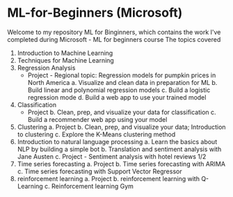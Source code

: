 # ML-for-Beginners (Microsoft)
Welcome to my repository ML for Binginners, which contains the work I've completed during Microsoft - ML for beginners course
The topics covered 
1.	Introduction to Machine Learning
2.	Techniques for Machine Learning
3.	Regression Analysis  
    * Project - Regional topic: Regression models for pumpkin prices in North America 
        a. Visualize and clean data in preparation for ML
        b. Build linear and polynomial regression models
        c. Build a logistic regression mode
        d. Build a web app to use your trained model
4.	Classification
     * Project 
b.	Clean, prep, and visualize your data for classification
c.	Build a recommender web app using your model
5.	Clustering
a.	Project 
b.	Clean, prep, and visualize your data; Introduction to clustering
c.	Explore the K-Means clustering method
6.	Introduction to natural language processing
a.	Learn the basics about NLP by building a simple bot
b.	Translation and sentiment analysis with Jane Austen
c.	Project - Sentiment analysis with hotel reviews 1/2
7.	Time series forecasting
a.	Project
b.	Time series forecasting with ARIMA
c.	Time series forecasting with Support Vector Regressor
8.	reinforcement learning
a.	Project
b.	reinforcement learning with Q-Learning
c.	Reinforcement learning Gym
